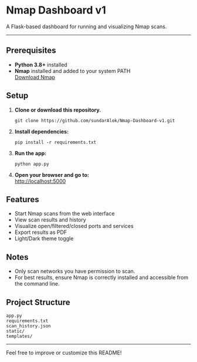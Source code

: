 # Nmap Dashboard v1

A Flask-based dashboard for running and visualizing Nmap scans.

---

## Prerequisites

- **Python 3.8+** installed
- **Nmap** installed and added to your system PATH  
  [Download Nmap](https://nmap.org/download.html)

## Setup

1. **Clone or download this repository.**
   ```
   git clone https://github.com/sundarAlok/Nmap-Dashboard-v1.git
   ```
2. **Install dependencies:**
   ```
   pip install -r requirements.txt
   ```
3. **Run the app:**
   ```
   python app.py
   ```
4. **Open your browser and go to:**  
   [http://localhost:5000](http://localhost:5000)

## Features

- Start Nmap scans from the web interface
- View scan results and history
- Visualize open/filtered/closed ports and services
- Export results as PDF
- Light/Dark theme toggle

## Notes

- Only scan networks you have permission to scan.
- For best results, ensure Nmap is correctly installed and accessible from the command line.

## Project Structure

```
app.py
requirements.txt
scan_history.json
static/
templates/
```

---

Feel free to improve or customize this README!
